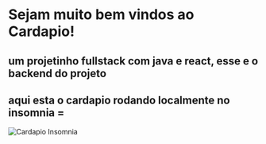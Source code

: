 # Sejam muito bem vindos ao Cardapio!
## um projetinho fullstack com java e react, esse e o backend do projeto

## aqui esta o cardapio rodando localmente no insomnia =
 ![Cardapio Insomnia](https://github.com/RonaldoSouzaF/Cardapio/assets/49964340/c2b917bd-8cb3-4793-9ae4-ebccee924342)
